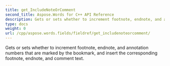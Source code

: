 ```yaml
---
title: get_IncludeNoteOrComment
second_title: Aspose.Words for C++ API Reference
description: Gets or sets whether to increment footnote, endnote, and annotation numbers that are marked by the bookmark, and insert the corresponding footnote, endnote, and comment text. 
type: docs
weight: 0
url: /cpp/aspose.words.fields/fieldref/get_includenoteorcomment/
---
```


Gets or sets whether to increment footnote, endnote, and annotation numbers that are marked by the bookmark, and insert the corresponding footnote, endnote, and comment text. 

